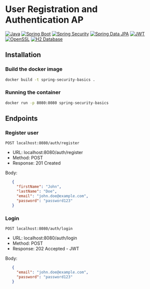 # User Registration and Authentication AP
[![Java](https://img.shields.io/badge/Java-17-blue?logo=java&logoColor=white)](https://www.java.com/) 
[![Spring Boot](https://img.shields.io/badge/Spring%20Boot-3.2.5-brightgreen?logo=spring&logoColor=white)](https://spring.io/projects/spring-boot)
[![Spring Security](https://img.shields.io/badge/Spring%20Security-5.8.0-brightgreen?logo=spring&logoColor=white)](https://spring.io/projects/spring-security)
[![Spring Data JPA](https://img.shields.io/badge/Spring%20Data%20JPA-3.2.5-brightgreen?logo=spring&logoColor=white)](https://spring.io/projects/spring-data-jpa)
[![JWT](https://img.shields.io/badge/JWT-JSON%20Web%20Tokens-blue?logo=json-web-tokens&logoColor=white)](https://jwt.io/)
[![OpenSSL](https://img.shields.io/badge/OpenSSL-1.1.1-blue?logo=openssl&logoColor=white)](https://www.openssl.org/)
[![H2 Database](https://img.shields.io/badge/H2-Database-blue?logo=h2&logoColor=white)](https://www.h2database.com/)
## Installation
### Build the docker image
```bash
docker build -t spring-security-basics .
```
### Running the container
```bash
docker run -p 8080:8080 spring-security-basics
```
## Endpoints
### Register user
```http
POST localhost:8080/auth/register
```
- URL: localhost:8080/auth/register
- Method: POST
- Response: 201 Created
 
Body:
 ```json
    {
      "firstName": "John",
      "lastName": "Doe",
      "email": "john.doe@example.com",
      "password": "password123"
    }
 ```
### Login
```http
POST localhost:8080/auth/login
```
- URL: localhost:8080/auth/login
- Method: POST
- Response: 202 Accepted - JWT
 
Body:
 ```json
    {
      "email": "john.doe@example.com",
      "password": "password123"
    }
 ```


